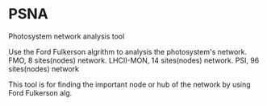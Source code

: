 # PSNA
Photosystem network analysis tool 

Use the Ford Fulkerson algrithm to analysis the photosystem's network.
FMO, 8 sites(nodes) network.
LHCII-MON, 14 sites(nodes) network.
PSI, 96 sites(nodes) network

This tool is for finding the important node or hub of the network by using Ford Fulkerson alg.
